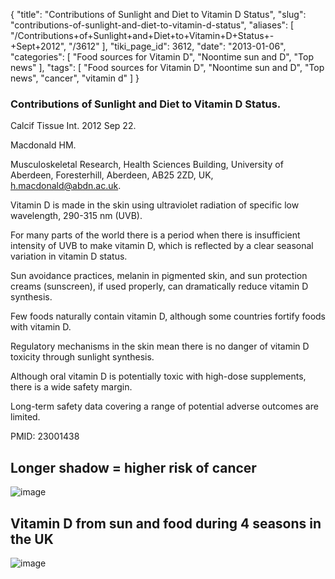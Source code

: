 {
    "title": "Contributions of Sunlight and Diet to Vitamin D Status",
    "slug": "contributions-of-sunlight-and-diet-to-vitamin-d-status",
    "aliases": [
        "/Contributions+of+Sunlight+and+Diet+to+Vitamin+D+Status+-+Sept+2012",
        "/3612"
    ],
    "tiki_page_id": 3612,
    "date": "2013-01-06",
    "categories": [
        "Food sources for Vitamin D",
        "Noontime sun and D",
        "Top news"
    ],
    "tags": [
        "Food sources for Vitamin D",
        "Noontime sun and D",
        "Top news",
        "cancer",
        "vitamin d"
    ]
}


### Contributions of Sunlight and Diet to Vitamin D Status.

Calcif Tissue Int. 2012 Sep 22. 

Macdonald HM.

Musculoskeletal Research, Health Sciences Building, University of Aberdeen, Foresterhill, Aberdeen, AB25 2ZD, UK, h.macdonald@abdn.ac.uk.

Vitamin D is made in the skin using ultraviolet radiation of specific low wavelength, 290-315 nm (UVB). 

For many parts of the world there is a period when there is insufficient intensity of UVB to make vitamin D, which is reflected by a clear seasonal variation in vitamin D status. 

Sun avoidance practices, melanin in pigmented skin, and sun protection creams (sunscreen), if used properly, can dramatically reduce vitamin D synthesis. 

Few foods naturally contain vitamin D, although some countries fortify foods with vitamin D. 

Regulatory mechanisms in the skin mean there is no danger of vitamin D toxicity through sunlight synthesis. 

Although oral vitamin D is potentially toxic with high-dose supplements, there is a wide safety margin. 

Long-term safety data covering a range of potential adverse outcomes are limited.

PMID: 23001438

## Longer shadow = higher risk of cancer

<img src="https://d1bk1kqxc0sym.cloudfront.net/attachments/jpeg/shadow.jpg" alt="image">

## Vitamin D from sun and food during 4 seasons in the UK

<img src="https://d1bk1kqxc0sym.cloudfront.net/attachments/png/table3.png" alt="image">